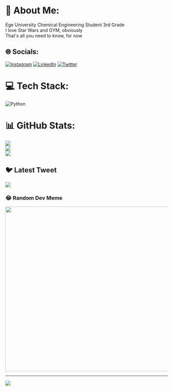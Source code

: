 # 💫 About Me:
Ege University Chemical Engineering Student 3rd Grade<br>I love Star Wars and GYM, obviously<br>That's all you need to know, for now


## 🌐 Socials:
[![Instagram](https://img.shields.io/badge/Instagram-%23E4405F.svg?logo=Instagram&logoColor=white)](https://instagram.com/ataolalper) [![LinkedIn](https://img.shields.io/badge/LinkedIn-%230077B5.svg?logo=linkedin&logoColor=white)](https://linkedin.com/in/ataolalper) [![Twitter](https://img.shields.io/badge/Twitter-%231DA1F2.svg?logo=Twitter&logoColor=white)](https://twitter.com/ataolalpr) 

# 💻 Tech Stack:
![Python](https://img.shields.io/badge/python-3670A0?style=for-the-badge&logo=python&logoColor=ffdd54)
# 📊 GitHub Stats:
![](https://github-readme-stats.vercel.app/api?username=ataolalper&theme=bear&hide_border=false&include_all_commits=true&count_private=true)<br/>
![](https://github-readme-streak-stats.herokuapp.com/?user=ataolalper&theme=bear&hide_border=false)<br/>
![](https://github-readme-stats.vercel.app/api/top-langs/?username=ataolalper&theme=bear&hide_border=false&include_all_commits=true&count_private=true&layout=compact)

## 🐦 Latest Tweet
[![](https://gtce.itsvg.in/api?username=ataolalpr)](https://github.com/VishwaGauravIn/github-twitter-card-embed)

### 😂 Random Dev Meme
<img src="https://random-memer.herokuapp.com/" width="512px"/>

---
[![](https://visitcount.itsvg.in/api?id=ataolalper&icon=0&color=0)](https://visitcount.itsvg.in)

<!-- Proudly created with GPRM ( https://gprm.itsvg.in ) -->
